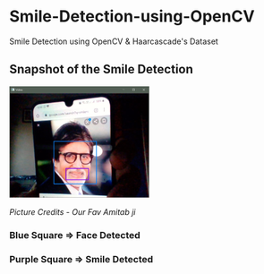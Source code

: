 # Smile-Detection-using-OpenCV

Smile Detection using OpenCV &amp; Haarcascade's Dataset

## Snapshot of the Smile Detection

<img src="https://github.com/bhargav-joshi/Smile-Detection-using-OpenCV/blob/master/smile.JPG" width = 250px>

 *Picture Credits - Our Fav Amitab ji*

### Blue Square => Face Detected
### Purple Square => Smile Detected
